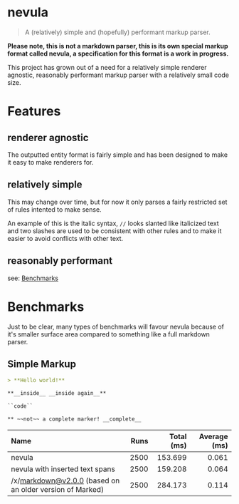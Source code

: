 # nevula
> A (relatively) simple and (hopefully) performant markup parser.

**Please note, this is not a markdown parser, this is its own special markup format called nevula, a specification for this format is a work in progress.**

This project has grown out of a need for a relatively simple renderer agnostic, reasonably performant markup parser with a relatively small code size.

# Features

## renderer agnostic
The outputted entity format is fairly simple and has been designed to make it easy to make renderers for.

## relatively simple
This may change over time, but for now it only parses a fairly restricted set of rules intented to make sense.

An example of this is the italic syntax, `//` looks slanted like italicized text and two slashes are used to be consistent with other rules and to make it easier to avoid conflicts with other text.

## reasonably performant
see: [Benchmarks](#Benchmarks)

# Benchmarks
Just to be clear, many types of benchmarks will favour nevula because of it's smaller surface area compared to something like a full markdown parser.

<!-- BENCHMARKS START -->
## Simple Markup

```md
> **Hello world!**

**__inside__ __inside again__**

``code``

** ~~not~~ a complete marker! __complete__
```
|Name|Runs|Total (ms)|Average (ms)|
|:--|--:|--:|--:|
|nevula|2500|153.699|0.061|
|nevula with inserted text spans|2500|159.208|0.064|
|/x/markdown@v2.0.0 (based on an older version of Marked)|2500|284.173|0.114|
<!-- BENCHMARKS END -->
